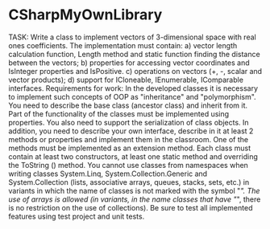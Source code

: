# CSharpMyOwnLibrary
TASK: Write a class to implement vectors of 3-dimensional space with real ones coefficients. 
The implementation must contain:
a) vector length calculation function, Length method and static function
finding the distance between the vectors;
b) properties for accessing vector coordinates and IsInteger properties and
IsPositive.
c) operations on vectors (+, -, scalar and vector products);
d) support for ICloneable, IEnumerable, IComparable interfaces.
Requirements for work:
In the developed classes it is necessary to implement such concepts of OOP as "inheritance" and "polymorphism". You need to describe the base class (ancestor class) and inherit from it.
Part of the functionality of the classes must be implemented using
properties. You also need to support the serialization of class objects. In addition, you need to describe your own interface, describe in it at least 2
methods or properties and implement them in the classroom. One of the methods must be implemented as an extension method.
Each class must contain at least two constructors, at least
one static method and overriding the ToString () method.
You cannot use classes from namespaces when writing classes
System.Linq, System.Collection.Generic and System.Collection (lists, associative
arrays, queues, stacks, sets, etc.) in variants in which the name of classes is not
marked with the symbol "*". The use of arrays is allowed (in variants, in the name
classes that have "*", there is no restriction on the use of collections).
Be sure to test all implemented features using
test project and unit tests.
